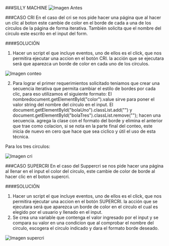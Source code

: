 ###SILLY MACHINE
![Imagen Antes](http://4.1m.yt/iiWHinD.png "Imagen")

###CASO CRI
En el caso del cri se nos pide hacer una página que al hacer un clic al boton este cambie de color en el borde de cada a una de los circulos de la página de forma iterativa. También solicita que el nombre del circulo este escrito en el input del form.

####SOLUCIÓN 

1. Hacer un script el que incluye eventos, uno de ellos es el click, que nos permitira ejecutar una accion en el botón CRI. la acción que se ejecutara será que aparezca un borde de color en cada uno de los círculos.

![Imagen conteo](http://4.1m.yt/U4lVSEL.png "Imagen")

2. Para lograr el primer requerimientos solicitado teniamos que crear una secuencia iterativa que permita cambiar el estilo de bordes por cada clic, para eso utilizamos el siguiente formato:
El nombredocument.getElementById("color").value sirve para poner el valor string del nombre del círculo en el input.
El document.getElementById("bolaUno").classList.add("") y document.getElementById("bolaTres").classList.remove(""); hacen una secuencia. agrega la clase con el formato del borde y elimina el anterior que trae como colacion, si se nota en la parte final del conteo, este inicia de nuevo en cero que hace que sea ciclico y útil el uso de esta técnica.

Para los tres circulos:

![Imagen cri](http://3.1m.yt/66fD6u9.png "Imagen")


###CASO SUPERCRI
En el caso del Suppercri se nos pide hacer una página al llenar en el input el color del circulo, este cambie de color de borde al hacer clic en el boton supercri.

####SOLUCIÓN 

1. Hacer un script el que incluye eventos, uno de ellos es el click, que nos permitira ejecutar una accion en el botón SUPERCRI. la acción que se ejecutara será que aparezca un borde de color en el circulo el cual es elegido por el usuario y llenado en el input.
2. Se crea una variable que contenga el valor ingresado por el input y se compara su valor en una condicion que al comprobar el nombre del circulo, escogera el circulo indicado y dara el formato borde deseado.

![Imagen supercri](http://4.1m.yt/PqEx7iU.png "Imagen")

